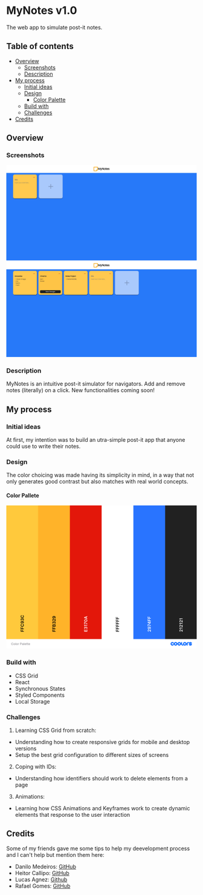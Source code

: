 # MyNotes v1.0

The web app to simulate post-it notes.

## Table of contents

- [Overview](#overview)
  - [Screenshots](#screenshot)
  - [Description](#description)
- [My process](#my-process)
  - [Initial ideas](#initial-ideas)
  - [Design](#design)
    - [Color Palette](#color-pallete)
  - [Build with](#build-with)
  - [Challenges](#challenges)
- [Credits](#credits)

## Overview

### Screenshots
![](./project-imgs/home.jpg)
![](./project-imgs/usage.jpg)

### Description

MyNotes is an intuitive post-it simulator for navigators. Add and remove notes (literally) on a click. New functionalities coming soon!

## My process

### Initial ideas

At first, my intention was to build an utra-simple post-it app that anyone could use to write their notes. 

### Design

The color choicing was made having its simplicity in mind, in a way that not only generates good contrast but also matches with real world concepts.

#### Color Pallete

![](./project-imgs/color-palette.png)

### Build with

- CSS Grid
- React
- Synchronous States
- Styled Components
- Local Storage

### Challenges

1. Learning CSS Grid from scratch:
- Understanding how to create responsive grids for mobile and desktop versions
- Setup the best grid configuration to different sizes of screens

2. Coping with IDs:
- Understanding how identifiers should work to delete elements from a page

3. Animations:
- Learning how CSS Animations and Keyframes work to create dynamic elements that response to the user interaction

## Credits

Some of my friends gave me some tips to help my deevelopment process and I can't help but mention them here:

- Danilo Medeiros: [GitHub](https://github.com/Dhanilow15)
- Heitor Callipo: [GitHub](https://github.com/heitorcallipo)
- Lucas Agnez: [Github](https://github.com/LucasAgnez)
- Rafael Gomes: [GitHub](https://github.com/rafaelgdgs)
